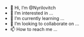 - 👋 Hi, I’m @Nyrilovitch
- 👀 I’m interested in ...
- 🌱 I’m currently learning ...
- 💞️ I’m looking to collaborate on ...
- 📫 How to reach me ...

<!---
Nyrilovitch/Nyrilovitch is a ✨ special ✨ repository because its `README.md` (this file) appears on your GitHub profile.
You can click the Preview link to take a look at your changes.
--->
